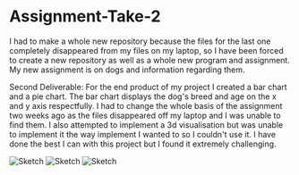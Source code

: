 # Assignment-Take-2
I had to make a whole new repository because the files for the last one completely disappeared from my files on my laptop, so I have been forced to create a new repository as well as a whole new program and assignment. My new assignment is on dogs and information regarding them.

Second Deliverable: For the end product of my project I created a bar chart and a pie chart. The bar chart displays the dog's breed and age on the x and y axis respectfully. I had to change the whole basis of the assignment two weeks ago as the files disappeared off my laptop and I was unable to find them. I also attempted to implement a 3d visualisation but was unable to implement it the way implement I wanted to so I couldn't use it. I have done the best I can with this project but I found it extremely challenging.

![Sketch](menuScreenshot.png)
![Sketch](barchartScreehshot.png)
![Sketch](piechartScreenshot.png)